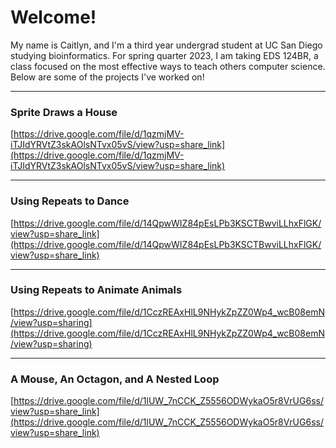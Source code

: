 # Welcome!
My name is Caitlyn, and I'm a third year undergrad student at UC San Diego studying bioinformatics. For spring quarter 2023, I am taking EDS 124BR, a class focused on the most effective ways to teach others computer science. Below are some of the projects I've worked on!

----

### Sprite Draws a House
[https://drive.google.com/file/d/1qzmjMV-iTJIdYRVtZ3skAOlsNTvx05vS/view?usp=share_link](https://drive.google.com/file/d/1qzmjMV-iTJIdYRVtZ3skAOlsNTvx05vS/view?usp=share_link)

----

### Using Repeats to Dance
[https://drive.google.com/file/d/14QpwWIZ84pEsLPb3KSCTBwviLLhxFlGK/view?usp=share_link](https://drive.google.com/file/d/14QpwWIZ84pEsLPb3KSCTBwviLLhxFlGK/view?usp=share_link)

----

### Using Repeats to Animate Animals
[https://drive.google.com/file/d/1CczREAxHlL9NHykZpZZ0Wp4_wcB08emN/view?usp=sharing](https://drive.google.com/file/d/1CczREAxHlL9NHykZpZZ0Wp4_wcB08emN/view?usp=sharing)

----

### A Mouse, An Octagon, and A Nested Loop
[https://drive.google.com/file/d/1lUW_7nCCK_Z5556ODWykaO5r8VrUG6ss/view?usp=share_link](https://drive.google.com/file/d/1lUW_7nCCK_Z5556ODWykaO5r8VrUG6ss/view?usp=share_link)
